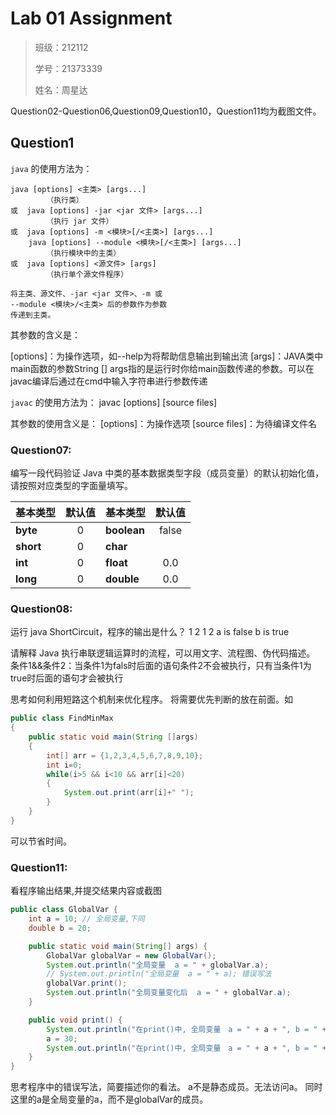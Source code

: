 # Lab 01 Assignment

> 班级：212112
> 
> 学号：21373339
> 
> 姓名：周星达

Question02-Question06,Question09,Question10，Question11均为截图文件。

## Question1 

`java` 的使用方法为：

    java [options] <主类> [args...]
            （执行类）
    或  java [options] -jar <jar 文件> [args...]
            （执行 jar 文件）
    或  java [options] -m <模块>[/<主类>] [args...]
        java [options] --module <模块>[/<主类>] [args...]
            （执行模块中的主类）
    或  java [options] <源文件> [args]
            （执行单个源文件程序）

    将主类、源文件、-jar <jar 文件>、-m 或
    --module <模块>/<主类> 后的参数作为参数
    传递到主类。

其参数的含义是：

[options]：为操作选项，如--help为将帮助信息输出到输出流
[args]：JAVA类中main函数的参数String [] args指的是运行时你给main函数传递的参数。可以在javac编译后通过在cmd中输入字符串进行参数传递

`javac` 的使用方法为：
    javac [options] [source files]

其参数的使用含义是：
[options]：为操作选项
[source files]：为待编译文件名

### Question07:

编写一段代码验证 Java 中类的基本数据类型字段（成员变量）的默认初始化值，请按照对应类型的字面量填写。

| 基本类型  | 默认值 | 基本类型    | 默认值 |
| :-------- | :----: | :---------- | :----: |
| **byte**  |    0   | **boolean** | false  |
| **short** |    0   | **char**    |        |
| **int**   |    0   | **float**   |  0.0   |
| **long**  |    0   | **double**  |  0.0   |

### Question08:

运行 java ShortCircuit，程序的输出是什么？
1
2
1
2
a is false
b is true

请解释 Java 执行串联逻辑运算时的流程，可以用文字、流程图、伪代码描述。
条件1&&条件2：当条件1为fals时后面的语句条件2不会被执行，只有当条件1为true时后面的语句才会被执行

思考如何利用短路这个机制来优化程序。
将需要优先判断的放在前面。如
```java
public class FindMinMax
{
    public static void main(String []args) 
    {
        int[] arr = {1,2,3,4,5,6,7,8,9,10};
        int i=0;
        while(i>5 && i<10 && arr[i]<20)
        {
            System.out.print(arr[i]+" ");
        } 
    }
}
```
可以节省时间。

### Question11:

看程序输出结果,并提交结果内容或截图

```java
public class GlobalVar {
    int a = 10; // 全局变量,下同
    double b = 20;

    public static void main(String[] args) {
        GlobalVar globalVar = new GlobalVar();
        System.out.println("全局变量  a = " + globalVar.a);
        // System.out.println("全局变量  a = " + a); 错误写法
        globalVar.print();
        System.out.println("全局变量变化后  a = " + globalVar.a);
    }

    public void print() {
        System.out.println("在print()中, 全局变量　a = " + a + ", b = " + b);
        a = 30;
        System.out.println("在print()中, 全局变量　a = " + a + ", b = " + b);
    }
}
```

思考程序中的错误写法，简要描述你的看法。
a不是静态成员。无法访问a。
同时这里的a是全局变量的a，而不是globalVar的成员。